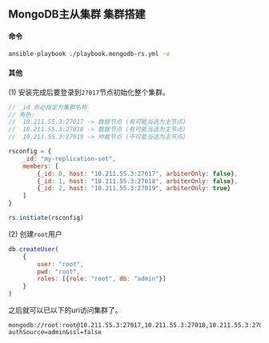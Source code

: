 ## MongoDB主从集群 集群搭建

#### 命令

```bash
ansible-playbook ./playbook.mongodb-rs.yml -v
```

#### 其他

(1) 安装完成后要登录到`27017`节点初始化整个集群。

```javascript
// _id 务必指定为集群名称
// 角色: 
//  10.211.55.3:27017 -> 数据节点 (有可能当选为主节点)
//  10.211.55.3:27018 -> 数据节点 (有可能当选为主节点)
//  10.211.55.3:27019 -> 仲裁节点 (不可能当选为主节点)

rsconfig = {
    _id: "my-replication-set",
    members: [
        {_id: 0, host: "10.211.55.3:27017", arbiterOnly: false},
        {_id: 1, host: "10.211.55.3:27018", arbiterOnly: false},
        {_id: 2, host: "10.211.55.3:27019", arbiterOnly: true}
    ]
}

rs.initiate(rsconfig)
```

(2) 创建`root`用户

```javascript
db.createUser(
    {
        user: "root",
        pwd: "root",
        roles: [{role: "root", db: "admin"}]
    }
)
```

之后就可以已以下的uri访问集群了。

```
mongodb://root:root@10.211.55.3:27017,10.211.55.3:27018,10.211.55.3:27019/test?authSource=admin&ssl=false
```

